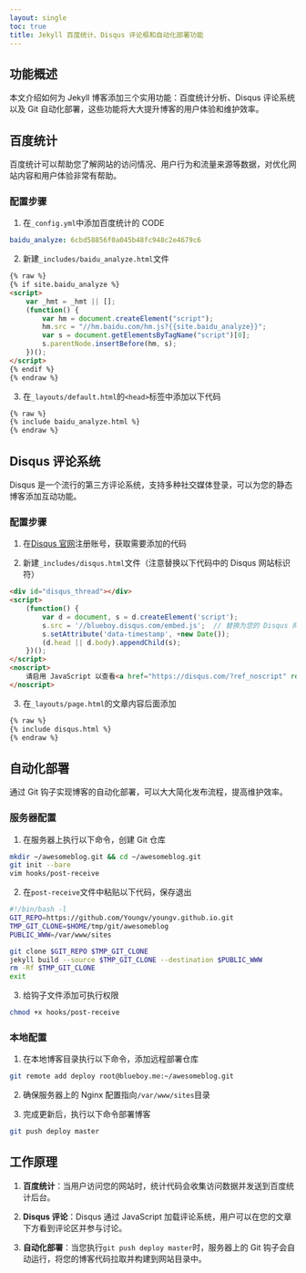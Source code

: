```yaml
---
layout: single
toc: true
title: Jekyll 百度统计、Disqus 评论框和自动化部署功能
---
```


## 功能概述

本文介绍如何为 Jekyll 博客添加三个实用功能：百度统计分析、Disqus 评论系统以及 Git 自动化部署，这些功能将大大提升博客的用户体验和维护效率。

## 百度统计

百度统计可以帮助您了解网站的访问情况、用户行为和流量来源等数据，对优化网站内容和用户体验非常有帮助。

### 配置步骤

1. 在`_config.yml`中添加百度统计的 CODE

```yaml
baidu_analyze: 6cbd58856f0a045b48fc948c2e4679c6
```

2. 新建`_includes/baidu_analyze.html`文件

```html
{% raw %}
{% if site.baidu_analyze %}
<script>
    var _hmt = _hmt || [];
    (function() {
        var hm = document.createElement("script");
        hm.src = "//hm.baidu.com/hm.js?{{site.baidu_analyze}}";
        var s = document.getElementsByTagName("script")[0];
        s.parentNode.insertBefore(hm, s);
    })();
</script>
{% endif %}
{% endraw %}
```

3. 在`_layouts/default.html`的`<head>`标签中添加以下代码

```html
{% raw %}
{% include baidu_analyze.html %}
{% endraw %}
```

## Disqus 评论系统

Disqus 是一个流行的第三方评论系统，支持多种社交媒体登录，可以为您的静态博客添加互动功能。

### 配置步骤

1. 在[Disqus 官网](https://disqus.com/)注册账号，获取需要添加的代码

2. 新建`_includes/disqus.html`文件（注意替换以下代码中的 Disqus 网站标识符）

```html
<div id="disqus_thread"></div>
<script>
    (function() {
        var d = document, s = d.createElement('script');
        s.src = '//blueboy.disqus.com/embed.js';  // 替换为您的 Disqus 网站标识符
        s.setAttribute('data-timestamp', +new Date());
        (d.head || d.body).appendChild(s);
    })();
</script>
<noscript>
    请启用 JavaScript 以查看<a href="https://disqus.com/?ref_noscript" rel="nofollow">由 Disqus 提供的评论。</a>
</noscript>
```

3. 在`_layouts/page.html`的文章内容后面添加

```html
{% raw %}
{% include disqus.html %}
{% endraw %}
```

## 自动化部署

通过 Git 钩子实现博客的自动化部署，可以大大简化发布流程，提高维护效率。

### 服务器配置

1. 在服务器上执行以下命令，创建 Git 仓库

```bash
mkdir ~/awesomeblog.git && cd ~/awesomeblog.git
git init --bare
vim hooks/post-receive
```

2. 在`post-receive`文件中粘贴以下代码，保存退出

```bash
#!/bin/bash -l
GIT_REPO=https://github.com/Youngv/youngv.github.io.git
TMP_GIT_CLONE=$HOME/tmp/git/awesomeblog
PUBLIC_WWW=/var/www/sites

git clone $GIT_REPO $TMP_GIT_CLONE
jekyll build --source $TMP_GIT_CLONE --destination $PUBLIC_WWW
rm -Rf $TMP_GIT_CLONE
exit
```

3. 给钩子文件添加可执行权限

```bash
chmod +x hooks/post-receive
```

### 本地配置

1. 在本地博客目录执行以下命令，添加远程部署仓库

```bash
git remote add deploy root@blueboy.me:~/awesomeblog.git
```

2. 确保服务器上的 Nginx 配置指向`/var/www/sites`目录

3. 完成更新后，执行以下命令部署博客

```bash
git push deploy master
```

## 工作原理

1. **百度统计**：当用户访问您的网站时，统计代码会收集访问数据并发送到百度统计后台。

2. **Disqus 评论**：Disqus 通过 JavaScript 加载评论系统，用户可以在您的文章下方看到评论区并参与讨论。

3. **自动化部署**：当您执行`git push deploy master`时，服务器上的 Git 钩子会自动运行，将您的博客代码拉取并构建到网站目录中。

